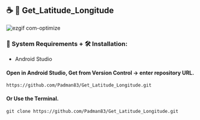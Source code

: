 ## ☕ 📱 Get_Latitude_Longitude

![ezgif com-optimize](https://user-images.githubusercontent.com/45048950/95470973-fb02e900-09b3-11eb-9a9d-7712e2349af0.gif)

### 🧰 System Requirements + 🛠️ Installation:

* Android Studio

#### Open in Android Studio, Get from Version Control -> enter repository URL.

```
https://github.com/Padman83/Get_Latitude_Longitude.git
```

#### Or Use the Terminal.

```
git clone https://github.com/Padman83/Get_Latitude_Longitude.git
